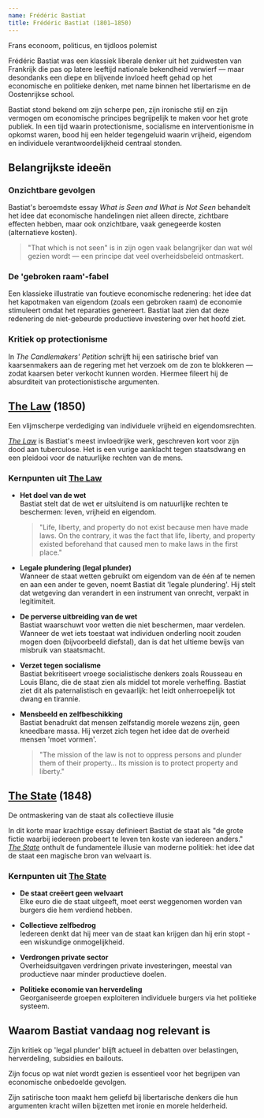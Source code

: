 ```yaml
---
name: Frédéric Bastiat
title: Frédéric Bastiat (1801–1850)
---
```


Frans econoom, politicus, en tijdloos polemist

Frédéric Bastiat was een klassiek liberale denker uit het zuidwesten van Frankrijk die pas op latere leeftijd nationale bekendheid verwierf — maar desondanks een diepe en blijvende invloed heeft gehad op het economische en politieke denken, met name binnen het libertarisme en de Oostenrijkse school.

Bastiat stond bekend om zijn scherpe pen, zijn ironische stijl en zijn vermogen om economische principes begrijpelijk te maken voor het grote publiek. In een tijd waarin protectionisme, socialisme en interventionisme in opkomst waren, bood hij een helder tegengeluid waarin vrijheid, eigendom en individuele verantwoordelijkheid centraal stonden.

## Belangrijkste ideeën

### Onzichtbare gevolgen
Bastiat's beroemdste essay *What is Seen and What is Not Seen* behandelt het idee dat economische handelingen niet alleen directe, zichtbare effecten hebben, maar ook onzichtbare, vaak genegeerde kosten (alternatieve kosten).

> "That which is not seen" is in zijn ogen vaak belangrijker dan wat wél gezien wordt — een principe dat veel overheidsbeleid ontmaskert.

### De 'gebroken raam'-fabel
Een klassieke illustratie van foutieve economische redenering: het idee dat het kapotmaken van eigendom (zoals een gebroken raam) de economie stimuleert omdat het reparaties genereert. Bastiat laat zien dat deze redenering de niet-gebeurde productieve investering over het hoofd ziet.

### Kritiek op protectionisme
In *The Candlemakers' Petition* schrijft hij een satirische brief van kaarsenmakers aan de regering met het verzoek om de zon te blokkeren — zodat kaarsen beter verkocht kunnen worden. Hiermee fileert hij de absurditeit van protectionistische argumenten.

## [The Law](/bibliotheek/the-law) (1850)
Een vlijmscherpe verdediging van individuele vrijheid en eigendomsrechten.

[*The Law*](/bibliotheek/the-law) is Bastiat's meest invloedrijke werk, geschreven kort voor zijn dood aan tuberculose. Het is een vurige aanklacht tegen staatsdwang en een pleidooi voor de natuurlijke rechten van de mens.

### Kernpunten uit [The Law](/bibliotheek/the-law)

- **Het doel van de wet**  
  Bastiat stelt dat de wet er uitsluitend is om natuurlijke rechten te beschermen: leven, vrijheid en eigendom.

  > "Life, liberty, and property do not exist because men have made laws. On the contrary, it was the fact that life, liberty, and property existed beforehand that caused men to make laws in the first place."

- **Legale plundering (legal plunder)**  
  Wanneer de staat wetten gebruikt om eigendom van de één af te nemen en aan een ander te geven, noemt Bastiat dit 'legale plundering'. Hij stelt dat wetgeving dan verandert in een instrument van onrecht, verpakt in legitimiteit.

- **De perverse uitbreiding van de wet**  
  Bastiat waarschuwt voor wetten die niet beschermen, maar verdelen. Wanneer de wet iets toestaat wat individuen onderling nooit zouden mogen doen (bijvoorbeeld diefstal), dan is dat het ultieme bewijs van misbruik van staatsmacht.

- **Verzet tegen socialisme**  
  Bastiat bekritiseert vroege socialistische denkers zoals Rousseau en Louis Blanc, die de staat zien als middel tot morele verheffing. Bastiat ziet dit als paternalistisch en gevaarlijk: het leidt onherroepelijk tot dwang en tirannie.

- **Mensbeeld en zelfbeschikking**  
  Bastiat benadrukt dat mensen zelfstandig morele wezens zijn, geen kneedbare massa. Hij verzet zich tegen het idee dat de overheid mensen 'moet vormen'.

  > "The mission of the law is not to oppress persons and plunder them of their property… Its mission is to protect property and liberty."

## [The State](/bibliotheek/the-state) (1848)
De ontmaskering van de staat als collectieve illusie

In dit korte maar krachtige essay definieert Bastiat de staat als "de grote fictie waarbij iedereen probeert te leven ten koste van iedereen anders." [*The State*](/bibliotheek/the-state) onthult de fundamentele illusie van moderne politiek: het idee dat de staat een magische bron van welvaart is.

### Kernpunten uit [The State](/bibliotheek/the-state)

- **De staat creëert geen welvaart**  
  Elke euro die de staat uitgeeft, moet eerst weggenomen worden van burgers die hem verdiend hebben.

- **Collectieve zelfbedrog**  
  Iedereen denkt dat hij meer van de staat kan krijgen dan hij erin stopt - een wiskundige onmogelijkheid.

- **Verdrongen private sector**  
  Overheidsuitgaven verdringen private investeringen, meestal van productieve naar minder productieve doelen.

- **Politieke economie van herverdeling**  
  Georganiseerde groepen exploiteren individuele burgers via het politieke systeem.

## Waarom Bastiat vandaag nog relevant is

Zijn kritiek op 'legal plunder' blijft actueel in debatten over belastingen, herverdeling, subsidies en bailouts.

Zijn focus op wat níet wordt gezien is essentieel voor het begrijpen van economische onbedoelde gevolgen.

Zijn satirische toon maakt hem geliefd bij libertarische denkers die hun argumenten kracht willen bijzetten met ironie en morele helderheid. 
